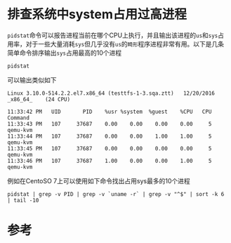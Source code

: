 

# 排查系统中system占用过高进程

`pidstat`命令可以报告进程当前在哪个CPU上执行，并且输出该进程的`us`和`sys`占用率，对于一些大量消耗`sys`但几乎没有`us`的`畸形`程序进程非常有用。以下是几条简单命令排序输出`sys`占用最高的10个进程

```
pidstat
```

可以输出类似如下

```
Linux 3.10.0-514.2.2.el7.x86_64 (testtfs-1-3.sqa.ztt) 	12/20/2016 	_x86_64_	(24 CPU)

11:33:42 PM   UID       PID    %usr %system  %guest    %CPU   CPU  Command
11:33:43 PM   107     37687    0.00    0.00    0.00    0.00     5  qemu-kvm
11:33:44 PM   107     37687    0.00    0.00    1.00    1.00     5  qemu-kvm
11:33:45 PM   107     37687    0.00    0.00    0.00    0.00     5  qemu-kvm
11:33:46 PM   107     37687    1.00    0.00    0.00    1.00     5  qemu-kvm
```

例如在CentoSO 7上可以使用如下命令找出占用sys最多的10个进程

```
pidstat | grep -v PID | grep -v `uname -r` | grep -v "^$" | sort -k 6 | tail -10
```

# 参考